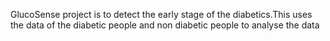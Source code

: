 GlucoSense project is to detect the early stage of the diabetics.This uses the data of the diabetic people and non diabetic people  to analyse the data 
